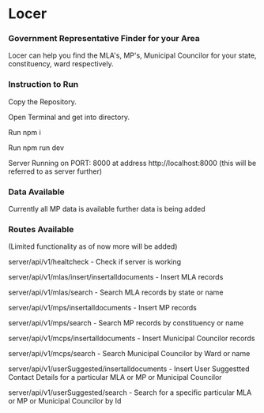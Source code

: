 # Locer

### Government Representative Finder for your Area

Locer can help you find the MLA's, MP's, Municipal Councilor for your state, constituency, ward respectively.

### Instruction to Run

Copy the Repository.

Open Terminal and get into directory.

Run npm i

Run npm run dev

Server Running on PORT: 8000 at address http://localhost:8000 (this will be referred to as server further)

### Data Available

Currently all MP data is available further data is being added

### Routes Available

(Limited functionality as of now more will be added)

server/api/v1/healtcheck - Check if server is working

server/api/v1/mlas/insert/insertalldocuments - Insert MLA records

server/api/v1/mlas/search - Search MLA records by state or name

server/api/v1/mps/insertalldocuments - Insert MP records

server/api/v1/mps/search - Search MP records by constituency or name

server/api/v1/mcps/insertalldocuments - Insert Municipal Councilor records

server/api/v1/mcps/search - Search Municipal Councilor by Ward or name

server/api/v1/userSuggested/insertalldocuments - Insert User Suggestted Contact Details for a particular MLA or MP or Municipal Councilor

server/api/v1/userSuggested/search - Search for a specific particular MLA or MP or Municipal Councilor by Id